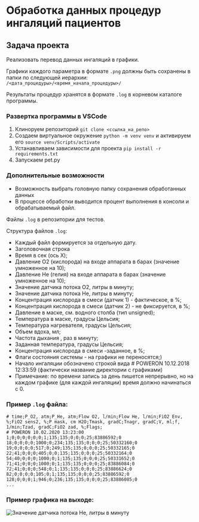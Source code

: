 # Обработка данных процедур ингаляций пациентов

## Задача проекта
Реализовать перевод данных ингаляций в графики.

Графики каждого параметра в формате ```.png``` должны быть сохранены в папки по следующей иерархии: ```/<дата_процедуры>/<время_начала_процедуры>/``` 

Результаты процедур хранятся в формате ```.log``` в корневом каталоге программы.

### Развертка программы в VSCode
1. Клиноруем репозиторий `git clone <ссылка_на_репо>`
2. Создаем виртуальное окружение `python -m venv venv` и активируем его `source venv/Scripts/activate `
3. Устанавливаем зависимости для проекта `pip install -r requirements.txt`
4. Запускаем pet.py

### Дополнительные возможности
- Возможность выбрать головную папку сохранения обработанных данных
- В процессе обработки выводится процент выполнения в консоли и обрабатываемый файл.

Файлы ```.log``` в репозитории для тестов.

Структура файлов  ```.log```:
- Каждый файл формируется за отдельную дату.
- Заголовочная строка 
- Время в сек (ось X); 
- Давление О2 (кислорода) на входе аппарата в барах (значение умноженное на 10);
- Давление He (гелия) на входе аппарата в барах (значение умноженное на 10);
- Значение датчика потока О2, литры в минуту;
- Значение датчика потока He, литры в минуту;
- Концентрация кислорода в смеси (датчик 1) - фактическое, в %;
- Концентрация кислорода в смеси (датчик 2) - не фиксируется, в %;
- Давление в маске, см. водного столба (тип unsigned);
- Температура в маске, градусы Цельсия;
- Температура нагревателя, градусы Цельсия;
- Объем вдоха, мл;
- Частота дыхания , раз в минуту;
- Заданная температура, градусы Цельсия;
- Концентрация кислорода в смеси -заданное, в %;
- Флаги состояния системы - на графики не переносятся;)
- Начало ингаляции обозначено строкой вида # POWERON 10.12.2018 12:33:59 (фактически название директории с графиками)
- Примечание: по времени запись за день пишется непрерывно, но на каждом графике (для каждой ингаляции) время должно начинаться с 0.

### Пример ```.log``` файла:
```
# time;P_O2, atm;P_He, atm;Flow O2, l/min;Flow He, l/min;FiO2 Env, %;FiO2 sens2, %;P mask, cm H2O;Tmask, gradC;Tnagr, gradC;V, ml;f, 1/min;Tzad, gradC;FiO2 zad, %;Flags;
# POWERON 10.02.2020 13:23:00
1;0;0;0;0;0;0;1;135;135;0;0;0;25;83886592;0
18;0;0;0;0;1000;0;234;135;135;0;0;0;25;50332160;0
19;0;0;0;0;517;0;249;135;135;0;0;0;25;50332165;0
22;41;0;0;0;405;0;0;135;135;0;0;0;25;50332164;0
54;40;0;0;0;1000;0;1;135;135;0;0;0;25;50331652;0
71;41;0;0;0;1000;0;1;135;135;0;0;0;25;83886084;0
72;41;0;0;0;548;0;1;135;135;0;0;0;25;83886624;0
82;0;0;0;0;105;0;1;135;135;0;0;0;25;83886592;0
128;0;0;0;1;946;0;236;135;135;0;0;0;25;83886085;0
...
```
### Пример графика на выходе:

![Значение датчика потока He, литры в минуту](https://user-images.githubusercontent.com/75097575/109803863-a1d17580-7c32-11eb-90af-4e13e32951dc.png)
